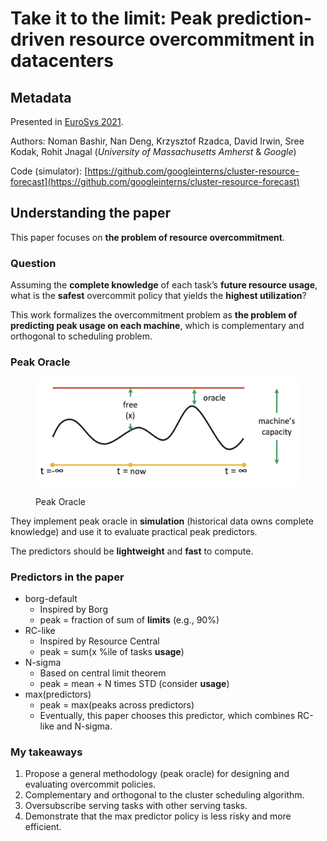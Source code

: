 # Take it to the limit: Peak prediction-driven resource overcommitment in datacenters

## Metadata

Presented in [EuroSys 2021](https://doi.org/10.1145/3447786.3456259).

Authors: Noman Bashir, Nan Deng, Krzysztof Rzadca, David Irwin, Sree Kodak, Rohit Jnagal (_University of Massachusetts Amherst_ & _Google_)

Code (simulator): [https://github.com/googleinterns/cluster-resource-forecast](https://github.com/googleinterns/cluster-resource-forecast)

## Understanding the paper

This paper focuses on **the problem of resource overcommitment**.

### Question

Assuming the **complete knowledge** of each task’s **future resource usage**, what is the **safest** overcommit policy that yields the **highest utilization**?

This work formalizes the overcommitment problem as **the problem of predicting peak usage on each machine**, which is complementary and orthogonal to scheduling problem.

### Peak Oracle

<figure><img src="../../../.gitbook/assets/peak-oracle.png" alt=""><figcaption><p>Peak Oracle</p></figcaption></figure>

They implement peak oracle in **simulation** (historical data owns complete knowledge) and use it to evaluate practical peak predictors.

The predictors should be **lightweight** and **fast** to compute.

### Predictors in the paper

* borg-default
  * Inspired by Borg
  * peak = fraction of sum of **limits** (e.g., 90%)
* RC-like
  * Inspired by Resource Central
  * peak = sum(x %ile of tasks **usage**)
* N-sigma
  * Based on central limit theorem
  * peak = mean + N times STD (consider **usage**)
* max(predictors)
  * peak = max(peaks across predictors)
  * Eventually, this paper chooses this predictor, which combines RC-like and N-sigma.

### My takeaways

1. Propose a general methodology (peak oracle) for designing and evaluating overcommit policies.
2. Complementary and orthogonal to the cluster scheduling algorithm.
3. Oversubscribe serving tasks with other serving tasks.
4. Demonstrate that the max predictor policy is less risky and more efficient.
